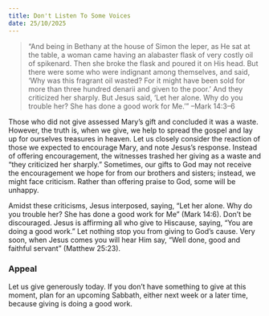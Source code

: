 ```yaml
---
title: Don't Listen To Some Voices
date: 25/10/2025
---
```


> <p></p>
> “And being in Bethany at the house of Simon the leper, as He sat at the table, a woman came having an alabaster flask of very costly oil of spikenard. Then she broke the flask and poured it on His head. But there were some who were indignant among themselves, and said, ‘Why was this fragrant oil wasted? For it might have been sold for more than three hundred denarii and given to the poor.’ And they criticized her sharply. But Jesus said, ‘Let her alone. Why do you trouble her? She has done a good work for Me.’” –Mark 14:3–6

Those who did not give assessed Mary’s gift and concluded it was a waste. However, the truth is, when we give, we help to spread the gospel and lay up for ourselves treasures in heaven. Let us closely consider the reaction of those we expected to encourage Mary, and note Jesus’s response. Instead of offering encouragement, the witnesses trashed her giving as a waste and “they criticized her sharply.” Sometimes, our gifts to God may not receive the encouragement we hope for from our brothers and sisters; instead, we might face criticism. Rather than offering praise to God, some will be unhappy.

Amidst these criticisms, Jesus interposed, saying, “Let her alone. Why do you trouble her? She has done a good work for Me” (Mark 14:6). Don’t be discouraged. Jesus is affirming all who give to Hiscause, saying, “You are doing a good work.” Let nothing stop you from giving to God’s cause. Very soon, when Jesus comes you will hear Him say, “Well done, good and faithful servant” (Matthew 25:23).

### Appeal

Let us give generously today. If you don’t have something to give at this moment, plan for an upcoming Sabbath, either next week or a later time, because giving is doing a good work.